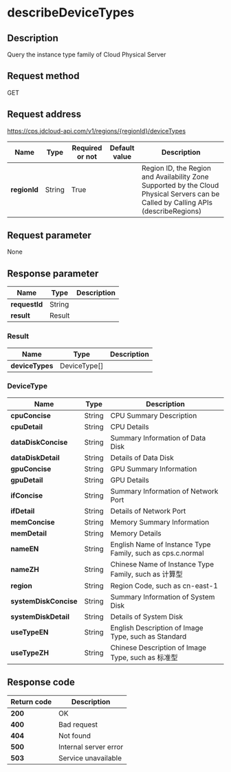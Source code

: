 # describeDeviceTypes


## Description
Query the instance type family of Cloud Physical Server

## Request method
GET

## Request address
https://cps.jdcloud-api.com/v1/regions/{regionId}/deviceTypes

|Name|Type|Required or not|Default value|Description|
|---|---|---|---|---|
|**regionId**|String|True| |Region ID, the Region and Availability Zone Supported by the Cloud Physical Servers can be Called by Calling APIs (describeRegions)|

## Request parameter
None


## Response parameter
|Name|Type|Description|
|---|---|---|
|**requestId**|String| |
|**result**|Result| |


### Result
|Name|Type|Description|
|---|---|---|
|**deviceTypes**|DeviceType[]| |
### DeviceType
|Name|Type|Description|
|---|---|---|
|**cpuConcise**|String|CPU Summary Description|
|**cpuDetail**|String|CPU Details|
|**dataDiskConcise**|String|Summary Information of Data Disk|
|**dataDiskDetail**|String|Details of Data Disk|
|**gpuConcise**|String|GPU Summary Information|
|**gpuDetail**|String|GPU Details|
|**ifConcise**|String|Summary Information of Network Port|
|**ifDetail**|String|Details of Network Port|
|**memConcise**|String|Memory Summary Information|
|**memDetail**|String|Memory Details|
|**nameEN**|String|English Name of Instance Type Family, such as cps.c.normal|
|**nameZH**|String|Chinese Name of Instance Type Family, such as 计算型|
|**region**|String|Region Code, such as cn-east-1|
|**systemDiskConcise**|String|Summary Information of System Disk|
|**systemDiskDetail**|String|Details of System Disk|
|**useTypeEN**|String|English Description of Image Type, such as Standard|
|**useTypeZH**|String|Chinese Description of Image Type, such as 标准型|

## Response code
|Return code|Description|
|---|---|
|**200**|OK|
|**400**|Bad request|
|**404**|Not found|
|**500**|Internal server error|
|**503**|Service unavailable|
